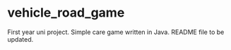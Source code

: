 # vehicle_road_game

First year uni project.  Simple care game written in Java. README file to be updated.
